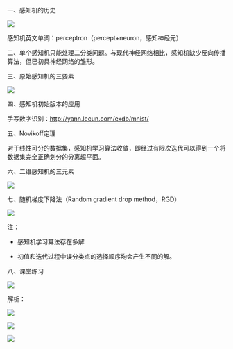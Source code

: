 一、感知机的历史

![](https://vip2.loli.io/2023/09/25/MU7vJu8w6keFcnL.webp)

感知机英文单词：perceptron（percept+neuron，感知神经元）

二、单个感知机只能处理二分类问题。与现代神经网络相比，感知机缺少反向传播算法，但已初具神经网络的雏形。

三、原始感知机的三要素

![](https://vip2.loli.io/2023/09/25/u25JTnyhcWYbrSH.webp)

四、感知机初始版本的应用

手写数字识别：http://yann.lecun.com/exdb/mnist/

五、Novikoff定理

对于线性可分的数据集，感知机学习算法收敛，即经过有限次迭代可以得到一个将数据集完全正确划分的分离超平面。

六、二维感知机的三元素

![](https://vip2.loli.io/2023/09/25/UaYcfKO2BgewsFJ.webp)

七、随机梯度下降法（Random gradient drop method，RGD）

![](https://vip2.loli.io/2023/09/25/nGrCYJPjgS5dQfK.webp)

注：

- 感知机学习算法存在多解

- 初值和迭代过程中误分类点的选择顺序均会产生不同的解。

八、课堂练习

![](https://vip2.loli.io/2023/09/25/yHDRretJMlx8maP.webp)

解析：

![](https://vip2.loli.io/2023/09/25/kjS293YuXONnEWK.webp)

![](https://vip2.loli.io/2023/09/25/pneZfuw8Ds96FvV.webp)

![](https://vip2.loli.io/2023/09/25/jRDUbqHy9CZfVcx.webp)

